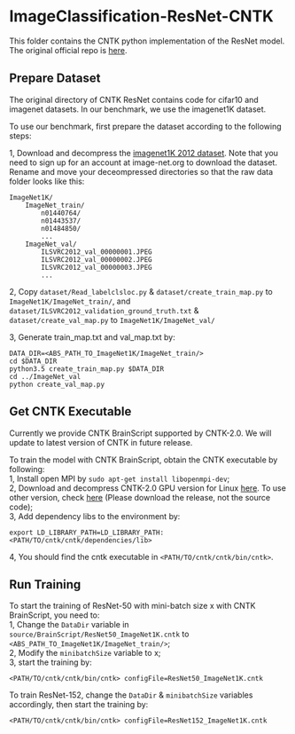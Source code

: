 # ImageClassification-ResNet-CNTK

This folder contains the CNTK python implementation of the ResNet model. The original official repo is [here](https://github.com/Microsoft/CNTK/tree/release/2.0/Examples/Image/Classification/ResNet).

## Prepare Dataset

The original directory of CNTK ResNet contains code for cifar10 and imagenet datasets. In our benchmark, we use the imagenet1K dataset.

To use our benchmark, first prepare the dataset according to the following steps:

1, Download and decompress the [imagenet1K 2012 dataset](http://image-net.org/challenges/LSVRC/2012/). Note that you need to sign up for an account at image-net.org to download the dataset.
Rename and move your deceompressed directories so that the raw data folder looks like this:

``` shell
ImageNet1K/
	ImageNet_train/
		n01440764/
		n01443537/
		n01484850/
		...
	ImageNet_val/
		ILSVRC2012_val_00000001.JPEG
		ILSVRC2012_val_00000002.JPEG
		ILSVRC2012_val_00000003.JPEG
		...
```

2, Copy `dataset/Read_labelclsloc.py` & `dataset/create_train_map.py` to `ImageNet1K/ImageNet_train/`, and `dataset/ILSVRC2012_validation_ground_truth.txt` & `dataset/create_val_map.py` to `ImageNet1K/ImageNet_val/`

3, Generate train_map.txt and val_map.txt by:
```shell
DATA_DIR=<ABS_PATH_TO_ImageNet1K/ImageNet_train/>
cd $DATA_DIR
python3.5 create_train_map.py $DATA_DIR
cd ../ImageNet_val
python create_val_map.py
```

## Get CNTK Executable
Currently we provide CNTK BrainScript supported by CNTK-2.0. We will update to latest version of CNTK in future release.

To train the model with CNTK BrainScript, obtain the CNTK executable by following:\
1, Install open MPI by `sudo apt-get install libopenmpi-dev`;\
2, Download and decompress CNTK-2.0 GPU version for Linux [here](https://cntk.ai/dllg-2.0.html). To use other version, check [here](https://github.com/Microsoft/CNTK/releases) (Please download the release, not the source code);\
3, Add dependency libs to the environment by:
```shell
export LD_LIBRARY_PATH=LD_LIBRARY_PATH:<PATH/TO/cntk/cntk/dependencies/lib>
```
4, You should find the cntk executable in `<PATH/TO/cntk/cntk/bin/cntk>`.

## Run Training

To start the training of ResNet-50 with mini-batch size x with CNTK BrainScript, you need to:\
1, Change the `DataDir` variable in `source/BrainScript/ResNet50_ImageNet1K.cntk` to `<ABS_PATH_TO_ImageNet1K/ImageNet_train/>`;\
2, Modify the `minibatchSize` variable to x;\
3, start the training by:
```shell
<PATH/TO/cntk/cntk/bin/cntk> configFile=ResNet50_ImageNet1K.cntk
```
To train ResNet-152, change the `DataDir` & `minibatchSize` variables accordingly, then start the training by:
```shell
<PATH/TO/cntk/cntk/bin/cntk> configFile=ResNet152_ImageNet1K.cntk
```
